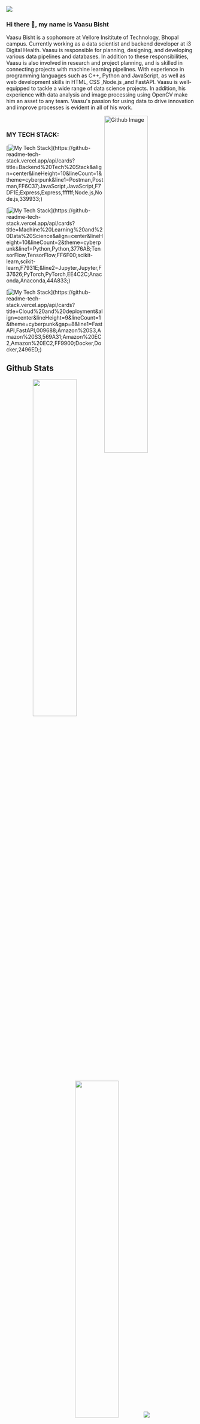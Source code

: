 ![](https://raw.githubusercontent.com/halfrost/halfrost/master/icons/header_.png)
### Hi there 👋, my name is Vaasu Bisht

Vaasu Bisht is a sophomore at Vellore Insititute of Technology, Bhopal campus. Currently working as a data scientist and backend developer at i3 Digital Health. Vaasu is responsible for planning, designing, and developing various data pipelines and databases. In addition to these responsibilities, Vaasu is also involved in research and project planning, and is skilled in connecting projects with machine learning pipelines. With experience in programming languages such as C++, Python and JavaScript, as well as web development skills in HTML, CSS ,Node.js ,and FastAPI. Vaasu is well-equipped to tackle a wide range of data science projects. In addition, his experience with data analysis and image processing using OpenCV make him an asset to any team. Vaasu's passion for using data to drive innovation and improve processes is evident in all of his work.

<img width="48%" align="right" alt="Github Image" src="https://raw.githubusercontent.com/onimur/.github/master/.resources/git-header.svg" /><br>



### MY TECH STACK:
[![My Tech Stack](https://github-readme-tech-stack.vercel.app/api/cards?title=Backend%20Tech%20Stack&align=center&lineHeight=10&lineCount=1&theme=cyberpunk&line1=Postman,Postman,FF6C37;JavaScript,JavaScript,F7DF1E;Express,Express,ffffff;Node.js,Node.js,339933;)](https://github-readme-tech-stack.vercel.app/api/cards?title=Backend%20Tech%20Stack&align=center&lineHeight=10&lineCount=1&theme=cyberpunk&line1=Postman,Postman,FF6C37;JavaScript,JavaScript,F7DF1E;Express,Express,ffffff;Node.js,Node.js,339933;)

[![My Tech Stack](https://github-readme-tech-stack.vercel.app/api/cards?title=Machine%20Learning%20and%20Data%20Science&align=center&lineHeight=10&lineCount=2&theme=cyberpunk&line1=Python,Python,3776AB;TensorFlow,TensorFlow,FF6F00;scikit-learn,scikit-learn,F7931E;&line2=Jupyter,Jupyter,F37626;PyTorch,PyTorch,EE4C2C;Anaconda,Anaconda,44A833;)](https://github-readme-tech-stack.vercel.app/api/cards?title=Machine%20Learning%20and%20Data%20Science&align=center&lineHeight=10&lineCount=2&theme=cyberpunk&line1=Python,Python,3776AB;TensorFlow,TensorFlow,FF6F00;scikit-learn,scikit-learn,F7931E;&line2=Jupyter,Jupyter,F37626;PyTorch,PyTorch,EE4C2C;Anaconda,Anaconda,44A833;)

[![My Tech Stack](https://github-readme-tech-stack.vercel.app/api/cards?title=Cloud%20and%20deployment&align=center&lineHeight=9&lineCount=1&theme=cyberpunk&gap=8&line1=FastAPI,FastAPI,009688;Amazon%20S3,Amazon%20S3,569A31;Amazon%20EC2,Amazon%20EC2,FF9900;Docker,Docker,2496ED;)](https://github-readme-tech-stack.vercel.app/api/cards?title=Cloud%20and%20deployment&align=center&lineHeight=9&lineCount=1&theme=cyberpunk&gap=8&line1=FastAPI,FastAPI,009688;Amazon%20S3,Amazon%20S3,569A31;Amazon%20EC2,Amazon%20EC2,FF9900;Docker,Docker,2496ED;)


## Github Stats
<p align="center">
  <img width="48%" src="https://github-readme-stats.vercel.app/api?username=vaasu2002&count_private=true&show_icons=true&theme=onedark" />
  <img width="48%" src="https://github-readme-streak-stats.herokuapp.com/?user=vaasu2002&theme=onedark" />
  <img src="https://github-readme-stats.vercel.app/api/top-langs/?username=vaasu2002&langs_count=10&layout=compact&theme=onedark" />
<!--   <img src="https://github-readme-activity-graph.vaasu2002.repl.co/graph?username=vaasu2002&theme=radical&bg_color=onedark&point=00000000&line=E3BE7A&hide_border=true&custom_title=Keep+Exploring,+Learning+and+Contributing+away...&color=#2E2C34&area=true&area_color=#2E2C34"> -->
</p>
